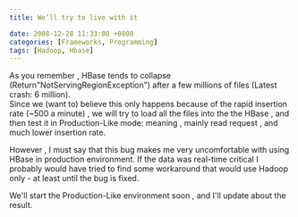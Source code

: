 ```yaml
---
title: We’ll try to live with it

date: 2008-12-28 11:33:00 +0800
categories: [Frameworks, Programming]
tags: [Hadoop, Hbase]
---
```

As you remember , HBase tends to collapse (Return"NotServingRegionException") after a few millions of files (Latest crash: 6 million).  
Since we (want to) believe this only happens because of the rapid insertion rate (~500 a minute) , we will try to load all the files into the the HBase , and then test it in Production-Like mode: meaning , mainly read request , and much lower insertion rate.

However , I must say that this bug makes me very uncomfortable with using HBase in production environment. If the data was real-time critical I probably would have tried to find some workaround that would use Hadoop only - at least until the bug is fixed.

We'll start the Production-Like environment soon , and I'll update about the result.